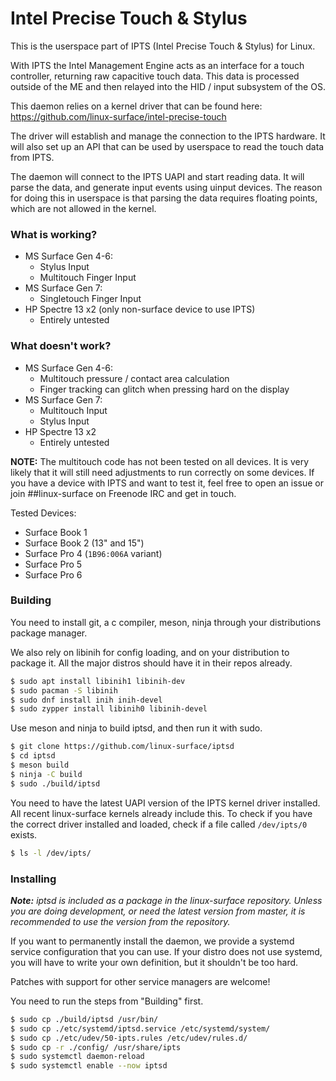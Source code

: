 # Intel Precise Touch & Stylus

This is the userspace part of IPTS (Intel Precise Touch & Stylus) for Linux.

With IPTS the Intel Management Engine acts as an interface for a touch
controller, returning raw capacitive touch data. This data is processed
outside of the ME and then relayed into the HID / input subsystem of the OS.

This daemon relies on a kernel driver that can be found here:
https://github.com/linux-surface/intel-precise-touch

The driver will establish and manage the connection to the IPTS hardware. It
will also set up an API that can be used by userspace to read the touch data
from IPTS.

The daemon will connect to the IPTS UAPI and start reading data. It will
parse the data, and generate input events using uinput devices. The reason for
doing this in userspace is that parsing the data requires floating points,
which are not allowed in the kernel.

### What is working?
 * MS Surface Gen 4-6:
   * Stylus Input
   * Multitouch Finger Input
 * MS Surface Gen 7:
   * Singletouch Finger Input
 * HP Spectre 13 x2 (only non-surface device to use IPTS)
   * Entirely untested

### What doesn't work?
 * MS Surface Gen 4-6:
   * Multitouch pressure / contact area calculation
   * Finger tracking can glitch when pressing hard on the display
 * MS Surface Gen 7:
   * Multitouch Input
   * Stylus Input
 * HP Spectre 13 x2
   * Entirely untested

**NOTE:** The multitouch code has not been tested on all devices. It is
very likely that it will still need adjustments to run correctly on some
devices. If you have a device with IPTS and want to test it, feel free to
open an issue or join ##linux-surface on Freenode IRC and get in touch.

Tested Devices:
 * Surface Book 1
 * Surface Book 2 (13" and 15")
 * Surface Pro 4 (`1B96:006A` variant)
 * Surface Pro 5
 * Surface Pro 6

### Building
You need to install git, a c compiler, meson, ninja through your
distributions package manager.

We also rely on libinih for config loading, and on your distribution to
package it. All the major distros should have it in their repos already.

``` bash
$ sudo apt install libinih1 libinih-dev
$ sudo pacman -S libinih
$ sudo dnf install inih inih-devel
$ sudo zypper install libinih0 libinih-devel
```

Use meson and ninja to build iptsd, and then run it with sudo.

``` bash
$ git clone https://github.com/linux-surface/iptsd
$ cd iptsd
$ meson build
$ ninja -C build
$ sudo ./build/iptsd
```

You need to have the latest UAPI version of the IPTS kernel driver installed.
All recent linux-surface kernels already include this. To check if you have the
correct driver installed and loaded, check if a file called `/dev/ipts/0` exists.

``` bash
$ ls -l /dev/ipts/
```

### Installing
***Note:** iptsd is included as a package in the linux-surface repository.
Unless you are doing development, or need the latest version from master, it is
recommended to use the version from the repository.*

If you want to permanently install the daemon, we provide a systemd service
configuration that you can use. If your distro does not use systemd, you will
have to write your own definition, but it shouldn't be too hard.

Patches with support for other service managers are welcome!

You need to run the steps from "Building" first.

```bash
$ sudo cp ./build/iptsd /usr/bin/
$ sudo cp ./etc/systemd/iptsd.service /etc/systemd/system/
$ sudo cp ./etc/udev/50-ipts.rules /etc/udev/rules.d/
$ sudo cp -r ./config/ /usr/share/ipts
$ sudo systemctl daemon-reload
$ sudo systemctl enable --now iptsd
```
